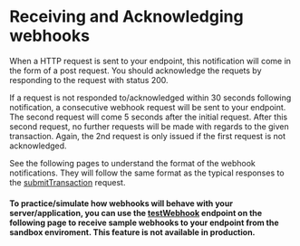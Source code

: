 # Receiving and Acknowledging webhooks

When a HTTP request is sent to your endpoint, this notification will come in the form of a post request. You should acknowledge the requets by responding to the request with status 200.&#x20;

If a request is not responded to/acknowledged within 30 seconds following notification, a consecutive webhook request will be sent to your endpoint. The second request will come 5 seconds after the initial request. After this second request, no further requests will be made with regards to the given transaction. Again, the 2nd request is only issued if the first request is not acknowledged.

See the following pages to understand the format of the webhook notifications. They will follow the same format as the typical responses to the [submitTransaction](broken-reference) request.

#### To practice/simulate how webhooks will behave with your server/application, you can use the [testWebhook](broken-reference) endpoint on the following page to receive sample webhooks to your endpoint from the sandbox enviroment. This feature is not available in production.
